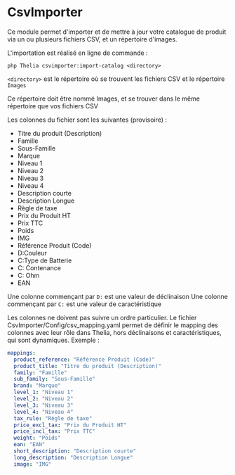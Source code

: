 # CsvImporter

Ce module permet d'importer et de mettre à jour votre catalogue de produit via un ou plusieurs fichiers CSV,
et un répertoire d'images.

L'importation est réalisé en ligne de commande :

`php Thelia csvimporter:import-catalog <directory>`

`<directory>` est le répertoire où se trouvent les fichiers CSV et le répertoire `Images`

Ce répertoire doit être nommé Images, et se trouver dans le même répertoire que vos fichiers CSV

Les colonnes du fichier sont les suivantes (provisoire) :

- Titre du produit (Description)
- Famille
- Sous-Famille
- Marque
- Niveau 1
- Niveau 2
- Niveau 3
- Niveau 4
- Description courte
- Description Longue
- Règle de taxe
- Prix du Produit HT
- Prix TTC
- Poids
- IMG
- Référence Produit (Code)
- D:Couleur
- C:Type de Batterie
- C: Contenance
- C: Ohm
- EAN

Une colonne commençant par `D:` est une valeur de déclinaison
Une colonne commençant par `C:` est une valeur de caractéristique

Les colonnes ne doivent pas suivre un ordre particulier. Le fichier CsvImporter/Config/csv_mapping.yaml permet de définir
le mapping des colonnes avec leur rôle dans Thelia, hors déclinaisons et caractéristiques, qui sont dynamiques. Exemple :

```yaml
mappings:
  product_reference: "Référence Produit (Code)"
  product_title: "Titre du produit (Description)"
  family: "Famille"
  sub_family: "Sous-Famille"
  brand: "Marque"
  level_1: "Niveau 1"
  level_2: "Niveau 2"
  level_3: "Niveau 3"
  level_4: "Niveau 4"
  tax_rule: "Règle de taxe"
  price_excl_tax: "Prix du Produit HT"
  price_incl_tax: "Prix TTC"
  weight: "Poids"
  ean: "EAN"
  short_description: "Description courte"
  long_description: "Description Longue"
  image: "IMG"
```
